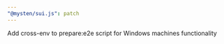 ```yaml
---
"@mysten/sui.js": patch
---
```


Add cross-env to prepare:e2e script for Windows machines functionality
